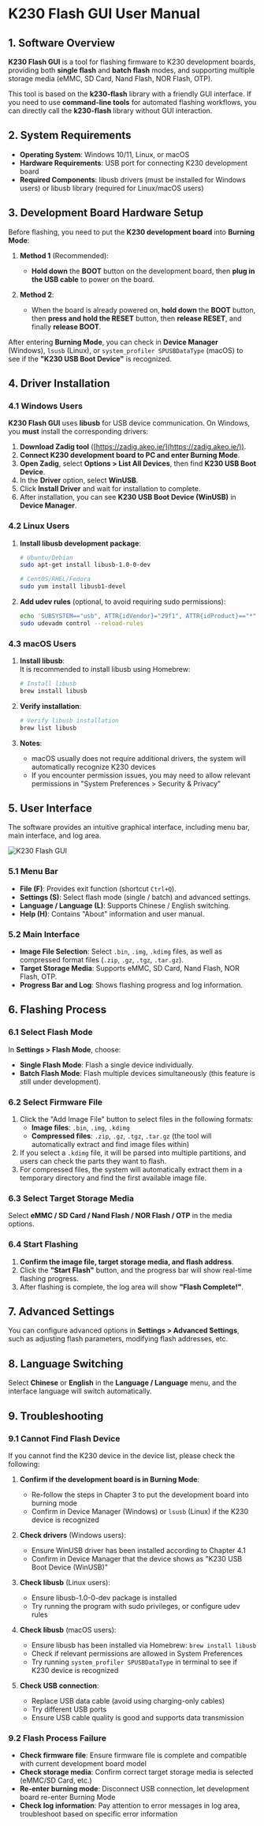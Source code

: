 # **K230 Flash GUI User Manual**  

## **1. Software Overview**  

**K230 Flash GUI** is a tool for flashing firmware to K230 development boards, providing both **single flash** and **batch flash** modes, and supporting multiple storage media (eMMC, SD Card, Nand Flash, NOR Flash, OTP).  

This tool is based on the **k230-flash** library with a friendly GUI interface. If you need to use **command-line tools** for automated flashing workflows, you can directly call the **k230-flash** library without GUI interaction.  

## **2. System Requirements**  

- **Operating System**: Windows 10/11, Linux, or macOS  
- **Hardware Requirements**: USB port for connecting K230 development board  
- **Required Components**: libusb drivers (must be installed for Windows users) or libusb library (required for Linux/macOS users)

## **3. Development Board Hardware Setup**  

Before flashing, you need to put the **K230 development board** into **Burning Mode**:  

1. **Method 1** (Recommended):  
   - **Hold down** the **BOOT** button on the development board, then **plug in the USB cable** to power on the board.  

2. **Method 2**:  
   - When the board is already powered on, **hold down** the **BOOT** button, then **press and hold the RESET** button, then **release RESET**, and finally **release BOOT**.  

After entering **Burning Mode**, you can check in **Device Manager** (Windows), `lsusb` (Linux), or `system_profiler SPUSBDataType` (macOS) to see if the **"K230 USB Boot Device"** is recognized.  

## **4. Driver Installation**  

### **4.1 Windows Users**  

**K230 Flash GUI** uses **libusb** for USB device communication. On Windows, you **must** install the corresponding drivers:  

1. **Download Zadig tool** ([https://zadig.akeo.ie/](https://zadig.akeo.ie/)).  
2. **Connect K230 development board to PC and enter Burning Mode**.  
3. **Open Zadig**, select **Options > List All Devices**, then find **K230 USB Boot Device**.  
4. In the **Driver** option, select **WinUSB**.  
5. Click **Install Driver** and wait for installation to complete.  
6. After installation, you can see **K230 USB Boot Device (WinUSB)** in **Device Manager**.  

### **4.2 Linux Users**  

1. **Install libusb development package**:  

   ```bash
   # Ubuntu/Debian
   sudo apt-get install libusb-1.0-0-dev
   
   # CentOS/RHEL/Fedora
   sudo yum install libusb1-devel
   ```

2. **Add udev rules** (optional, to avoid requiring sudo permissions):

   ```bash
   echo 'SUBSYSTEM=="usb", ATTR{idVendor}="29f1", ATTR{idProduct}=="*", MODE="0666"' | sudo tee /etc/udev/rules.d/99-k230.rules
   sudo udevadm control --reload-rules
   ```  

### **4.3 macOS Users**  

1. **Install libusb**:  
   It is recommended to install libusb using Homebrew:  

   ```bash
   # Install libusb
   brew install libusb
   ```

2. **Verify installation**:  

   ```bash
   # Verify libusb installation
   brew list libusb
   ```

3. **Notes**:  
   - macOS usually does not require additional drivers, the system will automatically recognize K230 devices  
   - If you encounter permission issues, you may need to allow relevant permissions in "System Preferences > Security & Privacy"  

## **5. User Interface**  

The software provides an intuitive graphical interface, including menu bar, main interface, and log area.

![K230 Flash GUI](images/k230_flash_gui.png)

### **5.1 Menu Bar**  

- **File (F)**: Provides exit function (shortcut `Ctrl+Q`).  
- **Settings (S)**: Select flash mode (single / batch) and advanced settings.  
- **Language / Language (L)**: Supports Chinese / English switching.  
- **Help (H)**: Contains "About" information and user manual.  

### **5.2 Main Interface**  

- **Image File Selection**: Select `.bin`, `.img`, `.kdimg` files, as well as compressed format files (`.zip`, `.gz`, `.tgz`, `.tar.gz`).  
- **Target Storage Media**: Supports eMMC, SD Card, Nand Flash, NOR Flash, OTP.  
- **Progress Bar and Log**: Shows flashing progress and log information.  

## **6. Flashing Process**  

### **6.1 Select Flash Mode**  

In **Settings > Flash Mode**, choose:  

- **Single Flash Mode**: Flash a single device individually.  
- **Batch Flash Mode**: Flash multiple devices simultaneously (this feature is still under development).  

### **6.2 Select Firmware File**  

1. Click the "Add Image File" button to select files in the following formats:  
   - **Image files**: `.bin`, `.img`, `.kdimg`  
   - **Compressed files**: `.zip`, `.gz`, `.tgz`, `.tar.gz` (the tool will automatically extract and find image files within)  
2. If you select a `.kdimg` file, it will be parsed into multiple partitions, and users can check the parts they want to flash.  
3. For compressed files, the system will automatically extract them in a temporary directory and find the first available image file.

### **6.3 Select Target Storage Media**  

Select **eMMC / SD Card / Nand Flash / NOR Flash / OTP** in the media options.  

### **6.4 Start Flashing**  

1. **Confirm the image file, target storage media, and flash address**.  
2. Click the **"Start Flash"** button, and the progress bar will show real-time flashing progress.  
3. After flashing is complete, the log area will show **"Flash Complete!"**.  

## **7. Advanced Settings**  

You can configure advanced options in **Settings > Advanced Settings**, such as adjusting flash parameters, modifying flash addresses, etc.  

## **8. Language Switching**  

Select **Chinese** or **English** in the **Language / Language** menu, and the interface language will switch automatically.  

## **9. Troubleshooting**  

### **9.1 Cannot Find Flash Device**  

If you cannot find the K230 device in the device list, please check the following:  

1. **Confirm if the development board is in Burning Mode**:  
   - Re-follow the steps in Chapter 3 to put the development board into burning mode  
   - Confirm in Device Manager (Windows) or `lsusb` (Linux) if the K230 device is recognized  

2. **Check drivers** (Windows users):  
   - Ensure WinUSB driver has been installed according to Chapter 4.1  
   - Confirm in Device Manager that the device shows as "K230 USB Boot Device (WinUSB)"  

3. **Check libusb** (Linux users):  
   - Ensure libusb-1.0-0-dev package is installed  
   - Try running the program with sudo privileges, or configure udev rules  

4. **Check libusb** (macOS users):  
   - Ensure libusb has been installed via Homebrew: `brew install libusb`  
   - Check if relevant permissions are allowed in System Preferences  
   - Try running `system_profiler SPUSBDataType` in terminal to see if K230 device is recognized  

5. **Check USB connection**:  
   - Replace USB data cable (avoid using charging-only cables)  
   - Try different USB ports  
   - Ensure USB cable quality is good and supports data transmission  

### **9.2 Flash Process Failure**  

- **Check firmware file**: Ensure firmware file is complete and compatible with current development board model  
- **Check storage media**: Confirm correct target storage media is selected (eMMC/SD Card, etc.)  
- **Re-enter burning mode**: Disconnect USB connection, let development board re-enter Burning Mode  
- **Check log information**: Pay attention to error messages in log area, troubleshoot based on specific error information  
